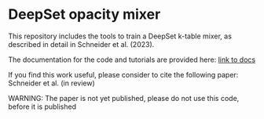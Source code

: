 # DeepSet opacity mixer  

This repository includes the tools to train a DeepSet k-table mixer, as described in detail in Schneider et al. (2023).

The documentation for the code and tutorials are provided here: [link to docs](https://opacmixer.readthedocs.io/en/latest/)

If you find this work useful, please consider to cite the following paper:
Schneider et al. (in review)

WARNING: The paper is not yet published, please do not use this code, before it is published
